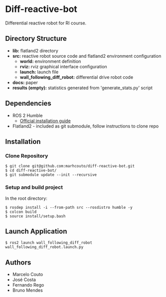 # Diff-reactive-bot
Differential reactive robot for RI course.

## Directory Structure
- **lib:** flatland2 directory
- **src:** reactive robot source code and flatland2 environment configuration
	- **world:** environment definition
    - **rviz:** rviz graphical interface configuration
    - **launch:** launch file
    - **wall_following_diff_robot:** differential drive robot code
- **docs:** paper
- **results (empty):** statistics generated from 'generate_stats.py' script



## Dependencies

- ROS 2 Humble
    - [Official installation guide](https://docs.ros.org/en/humble/Installation.html)
- Flatland2 - included as git submodule, follow instructions to clone repo

## Installation

### Clone Repository
```
$ git clone git@github.com:marhcouto/diff-reactive-bot.git
$ cd diff-reactive-bot/
$ git submodule update --init --recursive
```

### Setup and build project

In the root directory:

```
$ rosdep install -i --from-path src --rosdistro humble -y
$ colcon build
$ source install/setup.bash
```

## Launch Application
```
$ ros2 launch wall_following_diff_robot wall_following_diff_robot.launch.py
```

## Authors

- Marcelo Couto
- José Costa
- Fernando Rego
- Bruno Mendes
